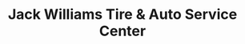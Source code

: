 ---
title: "Jack Williams Tire & Auto Service Center"
url: /shamokin/jack-williams-tire-and-auto-service-center/
shop: tyres
---